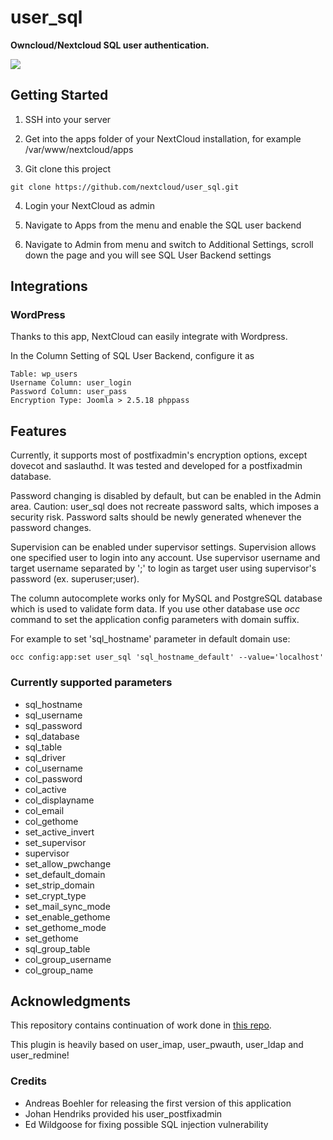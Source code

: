 user_sql
========

**Owncloud/Nextcloud SQL user authentication.**

![](https://github.com/nextcloud/user_sql/blob/master/screenshot.png)

## Getting Started
1. SSH into your server

2. Get into the apps folder of your NextCloud installation, for example /var/www/nextcloud/apps

3. Git clone this project
```
git clone https://github.com/nextcloud/user_sql.git
```

4. Login your NextCloud as admin

5. Navigate to Apps from the menu and enable the SQL user backend 

6. Navigate to Admin from menu and switch to Additional Settings, scroll down the page and you will see SQL User Backend settings

## Integrations

### WordPress
Thanks to this app, NextCloud can easily integrate with Wordpress.

In the Column Setting of SQL User Backend, configure it as
```
Table: wp_users
Username Column: user_login
Password Column: user_pass
Encryption Type: Joomla > 2.5.18 phppass
```
## Features
Currently, it supports most of postfixadmin's encryption options, except dovecot and saslauthd.
It was tested and developed for a postfixadmin database.

Password changing is disabled by default, but can be enabled in the Admin area.
Caution: user_sql does not recreate password salts, which imposes a security risk. 
Password salts should be newly generated whenever the password changes.

Supervision can be enabled under supervisor settings. Supervision allows one
specified user to login into any account. Use supervisor username and target 
username separated by ';' to login as target user using supervisor's password 
(ex. superuser;user).

The column autocomplete works only for MySQL and PostgreSQL database which is used to validate form data.
If you use other database use *occ* command to set the application config parameters with domain suffix.

For example to set 'sql_hostname' parameter in default domain use:

```occ config:app:set user_sql 'sql_hostname_default' --value='localhost'```

### Currently supported parameters

- sql_hostname
- sql_username
- sql_password
- sql_database
- sql_table
- sql_driver
- col_username
- col_password
- col_active
- col_displayname
- col_email
- col_gethome
- set_active_invert
- set_supervisor
- supervisor
- set_allow_pwchange
- set_default_domain
- set_strip_domain
- set_crypt_type
- set_mail_sync_mode
- set_enable_gethome
- set_gethome_mode
- set_gethome
- sql_group_table
- col_group_username
- col_group_name

## Acknowledgments
This repository contains continuation of work done in [this repo](https://www.aboehler.at/hg/user_sql/).

This plugin is heavily based on user_imap, user_pwauth, user_ldap and user_redmine!

### Credits

  * Andreas Boehler for releasing the first version of this application
  * Johan Hendriks provided his user_postfixadmin
  * Ed Wildgoose for fixing possible SQL injection vulnerability

